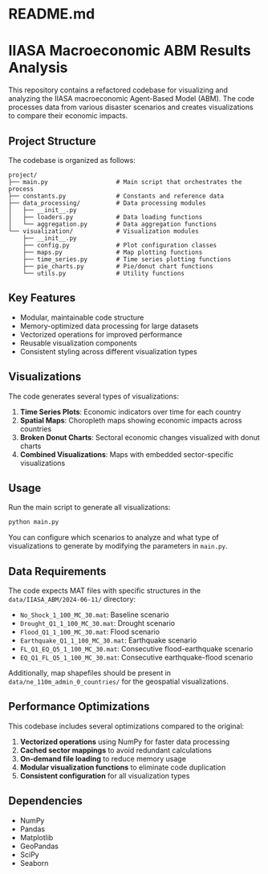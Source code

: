 # README.md
# IIASA Macroeconomic ABM Results Analysis

This repository contains a refactored codebase for visualizing and analyzing the IIASA macroeconomic Agent-Based Model (ABM). The code processes data from various disaster scenarios and creates visualizations to compare their economic impacts.

## Project Structure

The codebase is organized as follows:

```
project/
├── main.py                   # Main script that orchestrates the process
├── constants.py              # Constants and reference data
├── data_processing/          # Data processing modules
│   ├── __init__.py
│   ├── loaders.py            # Data loading functions
│   └── aggregation.py        # Data aggregation functions
└── visualization/            # Visualization modules
    ├── __init__.py
    ├── config.py             # Plot configuration classes
    ├── maps.py               # Map plotting functions
    ├── time_series.py        # Time series plotting functions  
    ├── pie_charts.py         # Pie/donut chart functions
    └── utils.py              # Utility functions
```

## Key Features

- Modular, maintainable code structure
- Memory-optimized data processing for large datasets
- Vectorized operations for improved performance
- Reusable visualization components
- Consistent styling across different visualization types

## Visualizations

The code generates several types of visualizations:

1. **Time Series Plots**: Economic indicators over time for each country
2. **Spatial Maps**: Choropleth maps showing economic impacts across countries
3. **Broken Donut Charts**: Sectoral economic changes visualized with donut charts
4. **Combined Visualizations**: Maps with embedded sector-specific visualizations

## Usage

Run the main script to generate all visualizations:

```bash
python main.py
```

You can configure which scenarios to analyze and what type of visualizations to generate by modifying the parameters in `main.py`.

## Data Requirements

The code expects MAT files with specific structures in the `data/IIASA_ABM/2024-06-11/` directory:

- `No_Shock_1_100_MC_30.mat`: Baseline scenario
- `Drought_Q1_1_100_MC_30.mat`: Drought scenario
- `Flood_Q1_1_100_MC_30.mat`: Flood scenario
- `Earthquake_Q1_1_100_MC_30.mat`: Earthquake scenario
- `FL_Q1_EQ_Q5_1_100_MC_30.mat`: Consecutive flood-earthquake scenario
- `EQ_Q1_FL_Q5_1_100_MC_30.mat`: Consecutive earthquake-flood scenario

Additionally, map shapefiles should be present in `data/ne_110m_admin_0_countries/` for the geospatial visualizations.

## Performance Optimizations

This codebase includes several optimizations compared to the original:

1. **Vectorized operations** using NumPy for faster data processing
2. **Cached sector mappings** to avoid redundant calculations
3. **On-demand file loading** to reduce memory usage
4. **Modular visualization functions** to eliminate code duplication
5. **Consistent configuration** for all visualization types

## Dependencies

- NumPy
- Pandas
- Matplotlib
- GeoPandas
- SciPy
- Seaborn
